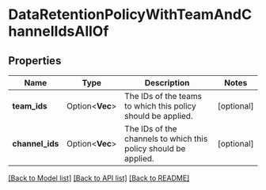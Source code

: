 # DataRetentionPolicyWithTeamAndChannelIdsAllOf

## Properties

Name | Type | Description | Notes
------------ | ------------- | ------------- | -------------
**team_ids** | Option<**Vec<String>**> | The IDs of the teams to which this policy should be applied. | [optional]
**channel_ids** | Option<**Vec<String>**> | The IDs of the channels to which this policy should be applied. | [optional]

[[Back to Model list]](../README.md#documentation-for-models) [[Back to API list]](../README.md#documentation-for-api-endpoints) [[Back to README]](../README.md)


